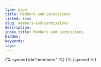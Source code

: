 ```yaml
---
type: page
title: Members and permissions
listed: true
slug: members-and-permissions
description: 
index_title: Members and permissions
hidden: 
keywords: 
tags: 
---
```


{% synced id="members" %}
{% /synced %}